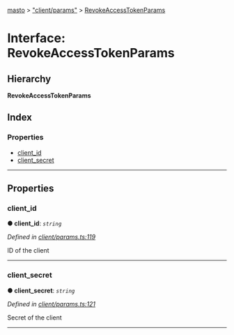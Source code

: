 [masto](../README.md) > ["client/params"](../modules/_client_params_.md) > [RevokeAccessTokenParams](../interfaces/_client_params_.revokeaccesstokenparams.md)

# Interface: RevokeAccessTokenParams

## Hierarchy

**RevokeAccessTokenParams**

## Index

### Properties

* [client_id](_client_params_.revokeaccesstokenparams.md#client_id)
* [client_secret](_client_params_.revokeaccesstokenparams.md#client_secret)

---

## Properties

<a id="client_id"></a>

###  client_id

**● client_id**: *`string`*

*Defined in [client/params.ts:119](https://github.com/neet/masto.js/blob/cdad6ed/src/client/params.ts#L119)*

ID of the client

___
<a id="client_secret"></a>

###  client_secret

**● client_secret**: *`string`*

*Defined in [client/params.ts:121](https://github.com/neet/masto.js/blob/cdad6ed/src/client/params.ts#L121)*

Secret of the client

___

